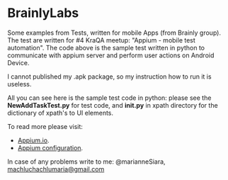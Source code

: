 BrainlyLabs
===========

Some examples from Tests, written for mobile Apps (from Brainly group).
The test are written for #4 KraQA meetup: "Appium - mobile test automation".
The code above is the sample test written in python to communicate with appium server and perform user actions on Android Device.


I cannot published my .apk package, so my instruction how to run it is useless.

All you can see here is the sample test code in python: please see the **NewAddTaskTest.py** for test code, and **__init__.py** in xpath directory for the dictionary of xpath's to UI elements.


To read more please visit:

- [Appium.io](http://appium.io/).
- [Appium configuration](https://github.com/appium/appium-dot-app#parameter-guide).


In case of any problems write to me: @marianneSiara, machluchachlumaria@gmail.com
